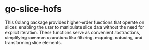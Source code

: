 # go-slice-hofs
This Golang package provides higher-order functions that operate on slices, enabling the user to manipulate slice data without the need for explicit iteration. These functions serve as convenient abstractions, simplifying common operations like filtering, mapping, reducing, and transforming slice elements.
